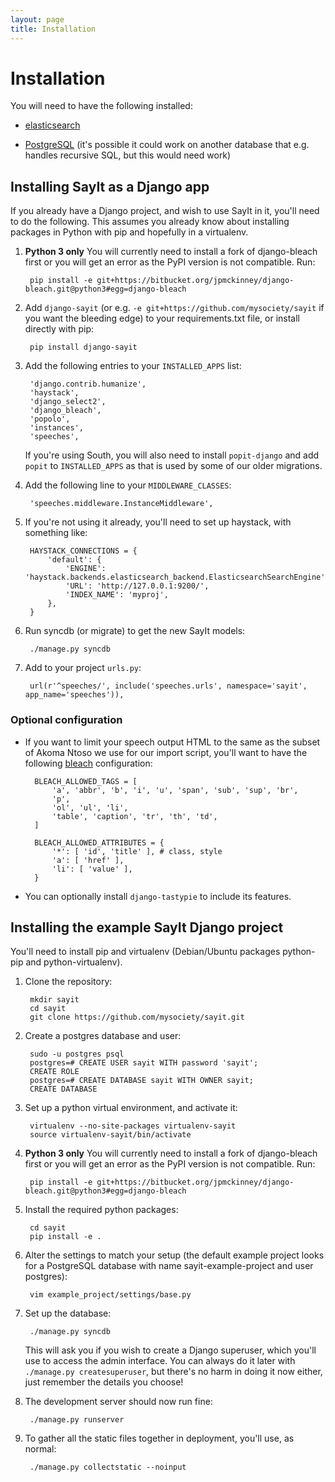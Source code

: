 ```yaml
---
layout: page
title: Installation
---
```


Installation
============

You will need to have the following installed:

* [elasticsearch](http://elasticsearch.org/)

* [PostgreSQL](http://www.postgresql.org/) (it's possible it could work on
  another database that e.g. handles recursive SQL, but this would need work)

Installing SayIt as a Django app
--------------------------------

If you already have a Django project, and wish to use SayIt in it, you'll need
to do the following. This assumes you already know about installing packages in
Python with pip and hopefully in a virtualenv.

1. **Python 3 only** You will currently need to install a fork of django-bleach
first or you will get an error as the PyPI version is not compatible. Run:

        pip install -e git+https://bitbucket.org/jpmckinney/django-bleach.git@python3#egg=django-bleach

1. Add `django-sayit` (or e.g. `-e git+https://github.com/mysociety/sayit` if you
want the bleeding edge) to your requirements.txt file, or install directly with
pip:

        pip install django-sayit

1. Add the following entries to your `INSTALLED_APPS` list:

        'django.contrib.humanize',
        'haystack',
        'django_select2',
        'django_bleach',
        'popolo',
        'instances',
        'speeches',

    If you're using South, you will also need to install `popit-django` and add
`popit` to `INSTALLED_APPS` as that is used by some of our older migrations.

1. Add the following line to your `MIDDLEWARE_CLASSES`:

        'speeches.middleware.InstanceMiddleware',

1. If you're not using it already, you'll need to set up haystack, with something
like:

        HAYSTACK_CONNECTIONS = {
            'default': {
                'ENGINE': 'haystack.backends.elasticsearch_backend.ElasticsearchSearchEngine',
                'URL': 'http://127.0.0.1:9200/',
                'INDEX_NAME': 'myproj',
            },
        }

1. Run syncdb (or migrate) to get the new SayIt models:

        ./manage.py syncdb

1. Add to your project `urls.py`:

        url(r'^speeches/', include('speeches.urls', namespace='sayit', app_name='speeches')),

### Optional configuration

* If you want to limit your speech output HTML to the same as the subset of Akoma
Ntoso we use for our import script, you'll want to have the following
[bleach](http://django-bleach.readthedocs.org/en/latest/) configuration:

        BLEACH_ALLOWED_TAGS = [
            'a', 'abbr', 'b', 'i', 'u', 'span', 'sub', 'sup', 'br',
            'p',
            'ol', 'ul', 'li',
            'table', 'caption', 'tr', 'th', 'td',
        ]

        BLEACH_ALLOWED_ATTRIBUTES = {
            '*': [ 'id', 'title' ], # class, style
            'a': [ 'href' ],
            'li': [ 'value' ],
        }

* You can optionally install `django-tastypie` to include its features.

Installing the example SayIt Django project
-------------------------------------------

You'll need to install pip and virtualenv (Debian/Ubuntu packages python-pip
and python-virtualenv).

1. Clone the repository:

        mkdir sayit
        cd sayit
        git clone https://github.com/mysociety/sayit.git

1. Create a postgres database and user:

        sudo -u postgres psql
        postgres=# CREATE USER sayit WITH password 'sayit';
        CREATE ROLE
        postgres=# CREATE DATABASE sayit WITH OWNER sayit;
        CREATE DATABASE

1. Set up a python virtual environment, and activate it:

        virtualenv --no-site-packages virtualenv-sayit
        source virtualenv-sayit/bin/activate

1. **Python 3 only** You will currently need to install a fork of django-bleach
first or you will get an error as the PyPI version is not compatible. Run:

        pip install -e git+https://bitbucket.org/jpmckinney/django-bleach.git@python3#egg=django-bleach

1. Install the required python packages:

        cd sayit
        pip install -e .

1. Alter the settings to match your setup (the default example project looks
for a PostgreSQL database with name sayit-example-project and user postgres):

        vim example_project/settings/base.py

1. Set up the database:

        ./manage.py syncdb

    This will ask you if you wish to create a Django superuser, which you'll
use to access the admin interface. You can always do it later with `./manage.py
createsuperuser`, but there's no harm in doing it now either, just remember the
details you choose!

1. The development server should now run fine:

        ./manage.py runserver

1. To gather all the static files together in deployment, you'll use, as normal:

        ./manage.py collectstatic --noinput
